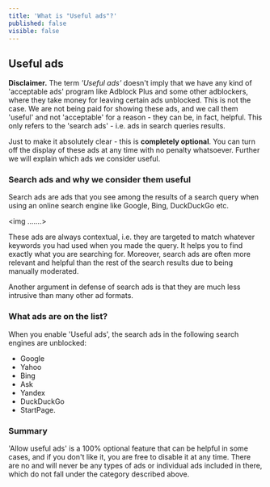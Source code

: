```yaml
---
title: 'What is "Useful ads"?'
published: false
visible: false
---
```


## Useful ads

**Disclaimer.** The term *'Useful ads'* doesn't imply that we have any kind of 'acceptable ads' program like Adblock Plus and some other adblockers, where they take money for leaving certain ads unblocked. This is not the case. We are not being paid for showing these ads, and we call them 'useful' and not 'acceptable' for a reason - they can be, in fact, helpful. This only refers to the 'search ads' - i.e. ads in search queries results.

Just to make it absolutely clear - this is **completely optional**. You can turn off the display of these ads at any time with no penalty whatsoever. Further we will explain which ads we consider useful.

### Search ads and why we consider them useful

Search ads are ads that you see among the results of a search query when using an online search engine like Google, Bing, DuckDuckGo etc. 

<img .......>

These ads are always contextual, i.e. they are targeted to match whatever keywords you had used when you made the query. It helps you to find exactly what you are searching for. Moreover, search ads are often more relevant and helpful than the rest of the search results due to being manually moderated.  

Another argument in defense of search ads is that they are much less intrusive than many other ad formats.

### What ads are on the list?

When you enable 'Useful ads', the search ads in the following search engines are unblocked:

* Google
* Yahoo
* Bing
* Ask
* Yandex
* DuckDuckGo
* StartPage.

### Summary

'Allow useful ads' is a 100% optional feature that can be helpful in some cases, and if you don't like it, you are free to disable it at any time. There are no and will never be any types of ads or individual ads included in there, which do not fall under the category described above.
